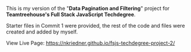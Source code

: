 This is my version of the "**Data Pagination and Filtering**" project for **Teamtreehouse's Full Stack JavaScript Techdegree**.

Starter files in Commit 1 were provided, the rest of the code and files were created and added by myself.

View Live Page: https://nkriedner.github.io/fsjs-techdegree-project-2/
